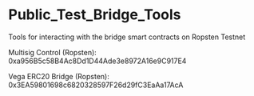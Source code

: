 # Public_Test_Bridge_Tools
Tools for interacting with the bridge smart contracts on Ropsten Testnet


Multisig Control (Ropsten): 0xa956B5c58B4Ac8Dd1D44Ade3e8972A16e9C917E4 

Vega ERC20 Bridge (Ropsten): 0x3EA59801698c6820328597F26d29fC3EaAa17AcA
